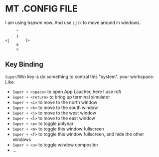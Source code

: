 # MT .CONFIG FILE

I am using bspwm now. And use `ijlk` to move around in windows.

``` 
     ^
     i
<j       l>
     k
     v
```



## Key Binding

`Super`/Win key is do something to contral this "system", your workspace. Like:

- `Super + <space>` to open App Laucher, here I use rofi
- `Super + <return>` to bring up terminal simulator
- `Super + <i>` to move to the north window
- `Super + <k>` to move to the south window
- `Super + <j>` to move to the west window
- `Super + <l>` to move to the east window
- `Super + <p>` to toggle polybar
- `Super + <m>` to toggle this window fullscreen
- `Super + <f>` to toggle this window fullscreen, and hide the other windows
- `Super + <u>` to toggle window compositor
- ...

